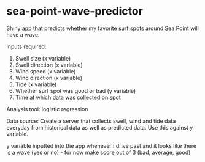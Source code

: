 # sea-point-wave-predictor
Shiny app that predicts whether my favorite surf spots around Sea Point will have a wave.

Inputs required:
1. Swell size (x variable)
2. Swell direction (x variable)
3. Wind speed  (x variable)
4. Wind direction (x variable)
5. Tide (x variable)
6. Whether surf spot was good or bad (y variable)
7. Time at which data was collected on spot

Analysis tool: logistic regression

Data source:
Create a server that collects swell, wind and tide data everyday from historical data as well as predicted data. Use this against y variable. 


y variable inputted into the app whenever I drive past and it looks like there is a wave (yes or no) - for now make score out of 3 (bad, average, good)
